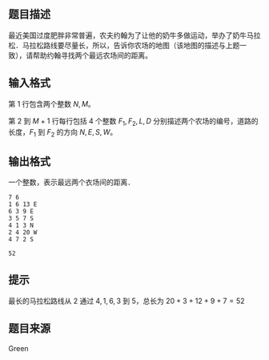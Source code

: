 ## 题目描述

最近美国过度肥胖非常普遍，农夫约翰为了让他的奶牛多做运动，举办了奶牛马拉松．马拉松路线要尽量长，所以，告诉你农场的地图（该地图的描述与上题一致），请帮助约翰寻找两个最远农场间的距离。

## 输入格式

第 $1$ 行包含两个整数 $N, M$。

第 $2$ 到 $M+1$ 行每行包括 $4$ 个整数 $F_1, F_2, L, D$ 分别描述两个农场的编号，道路的长度，$F_1$ 到 $F_2$ 的方向 $N, E, S, W$。

## 输出格式

一个整数，表示最远两个衣场间的距离．

```input1
7 6
1 6 13 E
6 3 9 E
3 5 7 S
4 1 3 N
2 4 20 W
4 7 2 S
```

```output1
52
```

## 提示

最长的马拉松路线从 $2$ 通过 $4, 1, 6, 3$ 到 $5$，总长为 $20+3+12+9+7=52$

## 题目来源
Green


